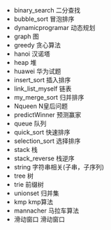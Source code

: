 - binary_search       二分查找  
- bubble_sort         冒泡排序  
- dynamicprogramar    动态规划  
- graph               图  
- greedy              贪心算法  
- hanoi               汉诺塔  
- heap                堆  
- huawei              华为试题  
- insert_sort         插入排序  
- link_list_myself    链表  
- my_merge_sort       归并排序  
- Nqueen              N皇后问题  
- predictWinner       预测赢家  
- queue               队列  
- quick_sort          快速排序  
- selection_sort      选择排序  
- stack               栈  
- stack_reverse       栈逆序  
- string              字符串相关(子串，子序列)  
- tree                树  
- trie                前缀树  
- unionset            归并集  
- kmp                 kmp算法  
- mannacher           马拉车算法  
- 滑动窗口             滑动窗口